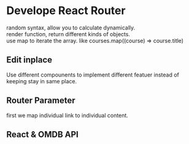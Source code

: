 # Develope React Router

random syntax, allow you to calculate dynamically.  
render function, return different kinds of objects.  
use map to iterate the array. like courses.map((course) => course.title)

## Edit inplace

Use different compounents to implement different featuer instead of keeping stay in same place.

## Router Parameter

first we map individual link to individual content.

## React & OMDB API

